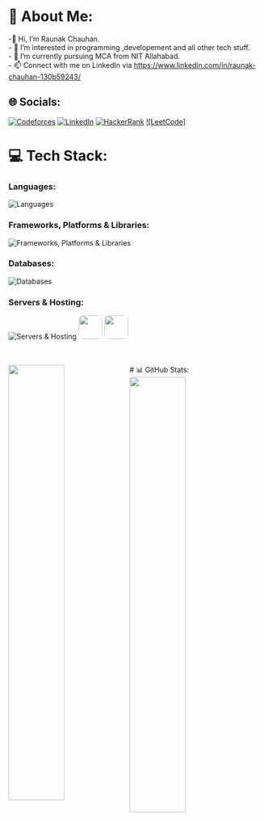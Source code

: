 # 💫 About Me:
-👋 Hi, I’m Raunak Chauhan.<br>- 👀 I’m interested in programming ,developement and all other tech stuff.<br>- 🌱 I’m currently pursuing MCA from NIT Allahabad.<br>- 📫 Connect with me on LinkedIn via https://www.linkedin.com/in/raunak-chauhan-130b59243/<br>


## 🌐 Socials:
[![Codeforces](https://img.shields.io/badge/Codeforces-445f9d?style=for-the-badge&logo=Codeforces&logoColor=white)](https://codeforces.com/profile/raunakchauhan22) 
[![LinkedIn](https://img.shields.io/badge/LinkedIn-%230077B5.svg?logo=linkedin&logoColor=white)](https://www.linkedin.com/in/raunak-chauhan-130b59243/) 
[![HackerRank](https://img.shields.io/badge/-Hackerrank-2EC866?logo=HackerRank&logoColor=white)](https://www.hackerrank.com/raunakchauhan22)
[![LeetCode]](https://leetcode.com/u/raunak22/)

# 💻 Tech Stack:

### Languages:

![Languages](https://skillicons.dev/icons?i=javascript,java,python,typescript,c,cpp,cs,bash,css,solidity,kotlin&perline=11)


### Frameworks, Platforms & Libraries:

![Frameworks, Platforms & Libraries](https://skillicons.dev/icons?i=react,nodejs,express,next,tailwind,bootstrap,postman,django,remix,docker&perline=11)


### Databases:

![Databases](https://skillicons.dev/icons?i=mongo,mysql,postgres,firebase&perline=11)


### Servers & Hosting:

![Servers & Hosting](https://skillicons.dev/icons?i=vercel,heroku,gcp) <img src="https://github.com/AhmarZaidi/AhmarZaidi/assets/71930390/1a091a2c-4b7f-44c1-a249-1d95d9b41ffc" height="47px" style="border-radius: 20%;"></img> <img src="https://github.com/AhmarZaidi/AhmarZaidi/assets/71930390/063f1a42-8b48-4bae-9839-5b87c6a841c2" height="47px" style="border-radius: 20%;"></img>

<br/>
<br/>
# 📊 GitHub Stats:


<img align="left" width="47%" src="https://github-readme-stats.vercel.app/api?username=raunakca077&show_icons=true&theme=radical">
<img align="left" width="47%" src="https://github-readme-stats.vercel.app/api/top-langs/?username=raunakca077&layout=compact">

